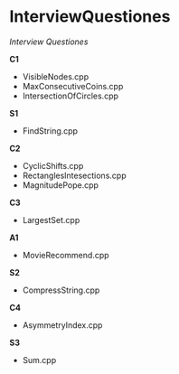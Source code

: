 # InterviewQuestiones
*Interview Questiones*

**C1**
- VisibleNodes.cpp
- MaxConsecutiveCoins.cpp
- IntersectionOfCircles.cpp

**S1**
- FindString.cpp

**C2**
- CyclicShifts.cpp
- RectanglesIntesections.cpp
- MagnitudePope.cpp

**C3**
- LargestSet.cpp

**A1**
- MovieRecommend.cpp

**S2**
- CompressString.cpp

**C4**
- AsymmetryIndex.cpp

**S3**
- Sum.cpp
